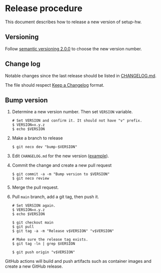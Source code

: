 Release procedure
=================

This document describes how to release a new version of setup-hw.

Versioning
----------

Follow [semantic versioning 2.0.0][semver] to choose the new version number.

Change log
----------

Notable changes since the last release should be listed in [CHANGELOG.md](CHANGELOG.md).

The file should respect [Keep a Changelog](https://keepachangelog.com/en/1.0.0/) format.

Bump version
------------

1. Determine a new version number. Then set `VERSION` variable.

    ```console
    # Set VERSION and confirm it. It should not have "v" prefix.
    $ VERSION=x.y.z
    $ echo $VERSION
    ```

2. Make a branch to release

    ```console
    $ git neco dev "bump-$VERSION"
    ```

3. Edit `CHANGELOG.md` for the new version ([example][]).
4. Commit the change and create a new pull request

    ```console
    $ git commit -a -m "Bump version to $VERSION"
    $ git neco review
    ```

5. Merge the pull request.
6. Pull `main` branch, add a git tag, then push it.

    ```console
    # Set VERSION again.
    $ VERSION=x.y.z
    $ echo $VERSION

    $ git checkout main
    $ git pull
    $ git tag -a -m "Release v$VERSION" "v$VERSION"

    # Make sure the release tag exists.
    $ git tag -ln | grep $VERSION

    $ git push origin "v$VERSION"
    ```

GitHub actions will build and push artifacts such as container images and
create a new GitHub release.

[semver]: https://semver.org/spec/v2.0.0.html
[example]: https://github.com/cybozu-go/etcdpasswd/commit/77d95384ac6c97e7f48281eaf23cb94f68867f79
